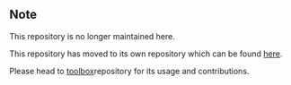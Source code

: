 ## Note

This repository is no longer maintained here.

This repository has moved to its own repository which can be found [here](https://github.com/toolboxtheplatform/toolbox.app).

Please head to [toolbox](https://github.com/toolboxtheplatform/toolbox.app)repository for its usage and contributions.
